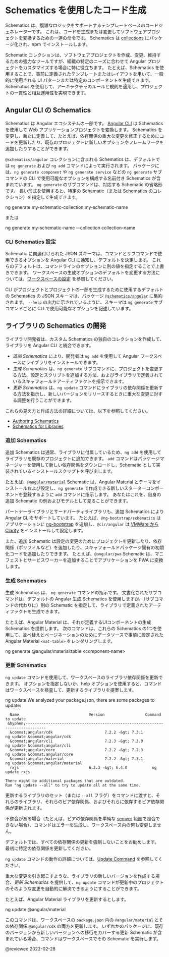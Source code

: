 # Schematics を使用したコード生成

Schematics は、複雑なロジックをサポートするテンプレートベースのコードジェネレーターです。
これは、コードを生成または変更してソフトウェアプロジェクトを変換するための一連の命令です。
Schematics は [collections](guide/glossary#collection) にパッケージ化され、npm でインストールします。

Schematic コレクションは、ソフトウェアプロジェクトを作成、変更、維持するための強力なツールですが、組織の特定のニーズに合わせて Angular プロジェクトをカスタマイズする場合に特に役立ちます。
たとえば、Schematics を使用することで、事前に定義されたテンプレートまたはレイアウトを用いて、一般的に使用される UI パターンまたは特定のコンポーネントを生成できます。
Schematics を使用して、アーキテクチャのルールと規則を適用し、プロジェクトの一貫性と相互運用性を実現できます。

## Angular CLI の Schematics

Schematics は Angular エコシステムの一部です。 
[Angular CLI](guide/glossary#cli)  は  Schematics を使用して Web アプリケーションプロジェクトを変換します。
Schematics を変更し、新たに定義して、たとえば、依存関係の重大な変更を修正するためにコードを更新したり、既存のプロジェクトに新しいオプションやフレームワークを追加したりすることができます。

`@schematics/angular` コレクションに含まれる Schematics は、デフォルトでは `ng generate` および `ng add` コマンドによって実行されます。
パッケージには、`ng generate component` や `ng generate service` などの `ng generate` サブコマンドの CLI で使用可能なオプションを構成する名前付き Schematics が含まれています。
`ng generate` のサブコマンドは、対応する Schematic の省略形です。
長い形式を使用すると、特定の Schematic（または Schematics のコレクション）を指定して生成できます。

<code-example format="shell" language="shell">

ng generate my-schematic-collection:my-schematic-name

</code-example>

または

<code-example format="shell" language="shell">

ng generate my-schematic-name --collection collection-name

</code-example>

### CLI Schematics 設定

Schematic に関連付けられた JSON スキーマは、コマンドとサブコマンドで使用できるオプションを Angular CLI に通知し、デフォルトを決定します。
これらのデフォルトは、コマンドラインのオプションに別の値を指定することで上書きできます。
ワークスペースの生成オプションのデフォルトを変更する方法については、[ワークスペースの設定](guide/workspace-config) を参照してください。

CLI がプロジェクトとプロジェクトの一部を生成するために使用するデフォルトの Schematics の JSON スキーマは、パッケージ [`@schematics/angular`](https://github.com/angular/angular-cli/tree/master/packages/schematics/angular) に集約されます。
`--help` の出力に示されているように、スキーマは `ng generate` サブコマンドごとに CLI で使用可能なオプションを記述しています。

## ライブラリの Schematics の開発

ライブラリ開発者は、カスタム Schematics の独自のコレクションを作成して、ライブラリを Angular CLI と統合できます。

*   *追加 Schematics* により、開発者は `ng add` を使用して Angular ワークスペースにライブラリをインストールできます。
*   *生成 Schematics* は、`ng generate` サブコマンドに、プロジェクトを変更する方法、設定とスクリプトを追加する方法、およびライブラリで定義されているスキャフォールドアーティファクトを指示できます。
*   *更新 Schematics* は、`ng update` コマンドにライブラリの依存関係を更新する方法を指示し、新しいバージョンをリリースするときに重大な変更に対する調整を行うことができます。

これらの見え方と作成方法の詳細については、以下を参照してください。

*   [Authoring Schematics](guide/schematics-authoring)
*   [Schematics for Libraries](guide/schematics-for-libraries)

### 追加 Schematics

追加 Schematics は通常、ライブラリに付属しているため、`ng add` を使用してライブラリを既存のプロジェクトに追加できます。
`add` コマンドはパッケージマネージャーを使用して新しい依存関係をダウンロードし、Schematic として実装されているインストールスクリプトを呼び出します。

たとえば、[`@angular/material`](https://material.angular.io/guide/schematics) Schematic は、Angular Material とテーマをインストールおよび設定し、`ng generate` で作成できる新しいスターターコンポーネントを登録するように `add` コマンドに指示します。
あなたはこれを、自身の追加 Schematic の例およびモデルとして見ることができます。

パートナーライブラリとサードパーティライブラリも、追加 Schematics により Angular CLIをサポートしています。
たとえば、`@ng-bootstrap/schematics` はアプリケーションに [ng-bootstrap](https://ng-bootstrap.github.io/) を追加し、`@clr/angular` は [VMWare から Clarity](https://vmware.github.io/clarity/documentation/v1.0/get-started) をインストールして設定します。

また、追加 Schematic は設定の変更のためにプロジェクトを更新したり、依存関係（ポリフィルなど）を追加したり、スキャフォールドパッケージ固有の初期化コードを追加したりできます。
たとえば、`@angular/pwa` Schematic は、マニフェストとサービスワーカーを追加することでアプリケーションを PWA に変換します。

### 生成 Schematics

生成 Schematics は、 `ng generate` コマンドの指示です。
文書化されたサブコマンドは、デフォルトの Angular 生成 Schematics を使用しますが、（サブコマンドの代わりに）別の Schematic を指定して、ライブラリで定義されたアーティファクトを生成できます。

たとえば、Angular Material は、それが定義するUIコンポーネントの生成 Schematics を提供します。
次のコマンドは、これらの Schematics の1つを使用して、並べ替えとページネーションのためにデータソースで事前に設定された Angular Material `<mat-table>` をレンダリングします。

<code-example format="shell" language="shell">

ng generate &commat;angular/material:table &lt;component-name&gt;

</code-example>

### 更新 Schematics

`ng update` コマンドを使用して、ワークスペースのライブラリ依存関係を更新できます。
オプションを指定しないか、help オプションを使用すると、コマンドはワークスペースを検査して、更新するライブラリを提案します。

<code-example format="shell" language="shell">

ng update
    We analyzed your package.json, there are some packages to update:

      Name                               Version                  Command to update
     &hyphen;-------------------------------------------------------------------------------
      &commat;angular/cdk                       7.2.2 -&gt; 7.3.1           ng update &commat;angular/cdk
      &commat;angular/cli                       7.2.3 -&gt; 7.3.0           ng update &commat;angular/cli
      &commat;angular/core                      7.2.2 -&gt; 7.2.3           ng update &commat;angular/core
      &commat;angular/material                  7.2.2 -&gt; 7.3.1           ng update &commat;angular/material
      rxjs                               6.3.3 -&gt; 6.4.0           ng update rxjs

    There might be additional packages that are outdated.
    Run "ng update --all" to try to update all at the same time.

</code-example>

更新するライブラリのセット（または `--all` フラグ）をコマンドに渡すと、それらのライブラリ、それらのピア依存関係、およびそれらに依存するピア依存関係が更新されます。

<div class="alert is-helpful">

不整合がある場合（たとえば、ピアの依存関係を単純な [semver](https://semver.io/) 範囲で照合できない場合）、コマンドはエラーを生成し、ワークスペース内の何も変更しません。

デフォルトでは、すべての依存関係の更新を強制しないことをお勧めします。
最初に特定の依存関係を更新してください。

`ng update` コマンドの動作の詳細については、[Update Command](https://github.com/angular/angular-cli/blob/main/docs/specifications/update.md) を参照してください。

</div>

重大な変更を引き起こすような、ライブラリの新しいバージョンを作成する場合、*更新 Schematics* を提供して、`ng update` コマンドが更新中のプロジェクトのそのような変更を自動的に解決できるようにすることができます。

たとえば、Angular Material ライブラリを更新するとします。

<code-example format="shell" language="shell">
ng update &commat;angular/material
</code-example>

このコマンドは、ワークスペースの `package.json` 内の `@angular/material` とその依存関係  `@angular/cdk` の両方を更新します。
いずれかのパッケージに、既存のバージョンから新しいバージョンへの移行をカバーする更新 Schematic が含まれている場合、コマンドはワークスペースでその Schematic を実行します。

<!-- links -->

<!-- external links -->

<!-- end links -->

@reviewed 2022-02-28
